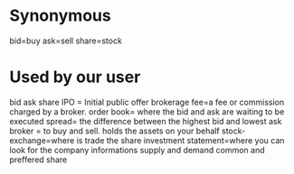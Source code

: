 # Synonymous 
bid=buy
ask=sell
share=stock

# Used by our user 
bid
ask
share
IPO = Initial public offer
brokerage fee=a fee or commission charged by a broker. 
order book= where the bid and ask are waiting to be executed
spread= the difference between the highest bid and lowest ask
broker = to buy and sell. holds the assets on your behalf 
stock-exchange=where is trade the share
investment statement=where you can look for the company informations
supply and demand
common and preffered share